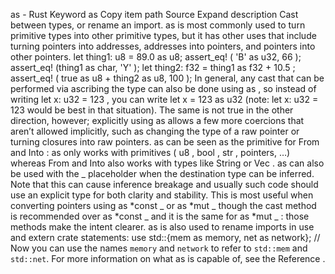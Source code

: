 as - Rust
Keyword
as
Copy item path
Source
Expand description
Cast between types, or rename an import.
as
is most commonly used to turn primitive types into other primitive types, but it has other
uses that include turning pointers into addresses, addresses into pointers, and pointers into
other pointers.
let
thing1: u8 =
89.0
as
u8;
assert_eq!
(
'B'
as
u32,
66
);
assert_eq!
(thing1
as
char,
'Y'
);
let
thing2: f32 = thing1
as
f32 +
10.5
;
assert_eq!
(
true
as
u8 + thing2
as
u8,
100
);
In general, any cast that can be performed via ascribing the type can also be done using
as
,
so instead of writing
let x: u32 = 123
, you can write
let x = 123 as u32
(note:
let x: u32 = 123
would be best in that situation). The same is not true in the other direction, however;
explicitly using
as
allows a few more coercions that aren’t allowed implicitly, such as
changing the type of a raw pointer or turning closures into raw pointers.
as
can be seen as the primitive for
From
and
Into
:
as
only works  with primitives
(
u8
,
bool
,
str
, pointers, …) whereas
From
and
Into
also works with types like
String
or
Vec
.
as
can also be used with the
_
placeholder when the destination type can be inferred. Note
that this can cause inference breakage and usually such code should use an explicit type for
both clarity and stability. This is most useful when converting pointers using
as *const _
or
as *mut _
though the
cast
method is recommended over
as *const _
and it is
the same
for
as *mut _
: those methods make the intent clearer.
as
is also used to rename imports in
use
and
extern crate
statements:
use
std::{mem
as
memory, net
as
network};
// Now you can use the names `memory` and `network` to refer to `std::mem` and `std::net`.
For more information on what
as
is capable of, see the
Reference
.